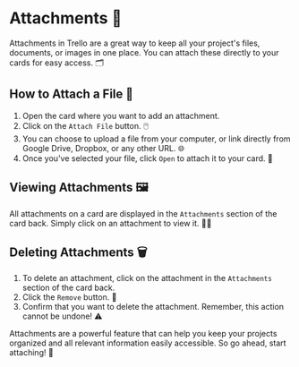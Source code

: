 # Attachments 📎

Attachments in Trello are a great way to keep all your project's files, documents, or images in one place. You can attach these directly to your cards for easy access. 🗂️

## How to Attach a File 📁

1. Open the card where you want to add an attachment.
2. Click on the `Attach File` button. 🖱️
3. You can choose to upload a file from your computer, or link directly from Google Drive, Dropbox, or any other URL. 🌐
4. Once you've selected your file, click `Open` to attach it to your card. 📨

## Viewing Attachments 🖼️

All attachments on a card are displayed in the `Attachments` section of the card back. Simply click on an attachment to view it. 🕵️‍♀️

## Deleting Attachments 🗑️

1. To delete an attachment, click on the attachment in the `Attachments` section of the card back.
2. Click the `Remove` button. 🚫
3. Confirm that you want to delete the attachment. Remember, this action cannot be undone! ⚠️

Attachments are a powerful feature that can help you keep your projects organized and all relevant information easily accessible. So go ahead, start attaching! 🚀